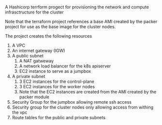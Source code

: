 A Hashicorp terrform progect for provisioning the network and compute infrasctructure for the cluster

Note that the terraform project references a base AMI created by the packer project for use as the base image for the cluster nodes.  

The project creates the following resources
1. A VPC
2. An internet gateway (IGW)
3. A public subnet
    1. A NAT gatweway
    2. A network load balancer for the k8s apiserver
    2. EC2 instance to serve as a jumpbox
4. A private subnet
    1. 3 EC2 instances for the control-plane
    2. 3 EC2 instances for the worker nodes
    3. Note that the EC2 instances are created from the AMI created by the packer module
5. Security Group for the jumpbox allowing remote ssh access
6. Security group for the cluster nodes only allowing access from withing the vpc
7. Route tables for the public and private subnets
